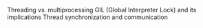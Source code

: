 Threading vs. multiprocessing
GIL (Global Interpreter Lock) and its implications
Thread synchronization and communication